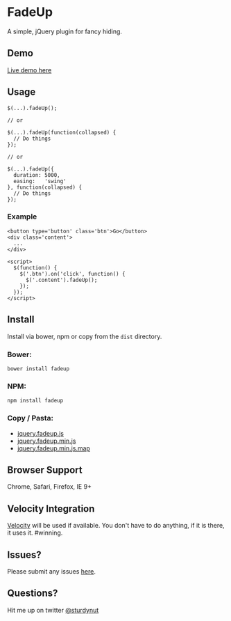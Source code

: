 # FadeUp
A simple, jQuery plugin for fancy hiding.

## Demo
[Live demo here](http://fadeup.herokuapp.com/)

## Usage

    $(...).fadeUp();

    // or

    $(...).fadeUp(function(collapsed) {
      // Do things
    });

    // or

    $(...).fadeUp({
      duration: 5000,
      easing:   'swing'
    }, function(collapsed) {
      // Do things
    });

### Example
    <button type='button' class='btn'>Go</button>
    <div class='content'>
      ...
    </div>

    <script>
      $(function() {
        $('.btn').on('click', function() {
          $('.content').fadeUp();
        });
      });
    </script>

## Install
Install via bower, npm or copy from the `dist` directory.

### Bower:

    bower install fadeup

### NPM:

    npm install fadeup

### Copy / Pasta:

* [jquery.fadeup.js](https://github.com/sturdynut/fadeUp/raw/master/dist/jquery.fadeup.js)
* [jquery.fadeup.min.js](https://github.com/sturdynut/fadeUp/raw/master/dist/jquery.fadeup.min.js)
* [jquery.fadeup.min.js.map](https://github.com/sturdynut/fadeUp/raw/master/dist/jquery.fadeup.min.js.map)

## Browser Support
Chrome, Safari, Firefox, IE 9+

## Velocity Integration
[Velocity](http://julian.com/research/velocity/) will be used if available.  You don't have to do anything, if it is there, it uses it.  #winning.

## Issues?
Please submit any issues [here](https://github.com/sturdynut/fadeUp/issues).

## Questions?
Hit me up on twitter [@sturdynut](https://twitter.com/sturdynut)
